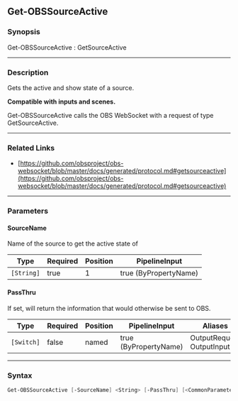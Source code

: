 Get-OBSSourceActive
-------------------




### Synopsis
Get-OBSSourceActive : GetSourceActive



---


### Description

Gets the active and show state of a source.

**Compatible with inputs and scenes.**


Get-OBSSourceActive calls the OBS WebSocket with a request of type GetSourceActive.



---


### Related Links
* [https://github.com/obsproject/obs-websocket/blob/master/docs/generated/protocol.md#getsourceactive](https://github.com/obsproject/obs-websocket/blob/master/docs/generated/protocol.md#getsourceactive)





---


### Parameters
#### **SourceName**

Name of the source to get the active state of






|Type      |Required|Position|PipelineInput        |
|----------|--------|--------|---------------------|
|`[String]`|true    |1       |true (ByPropertyName)|



#### **PassThru**

If set, will return the information that would otherwise be sent to OBS.






|Type      |Required|Position|PipelineInput        |Aliases                      |
|----------|--------|--------|---------------------|-----------------------------|
|`[Switch]`|false   |named   |true (ByPropertyName)|OutputRequest<br/>OutputInput|





---


### Syntax
```PowerShell
Get-OBSSourceActive [-SourceName] <String> [-PassThru] [<CommonParameters>]
```
